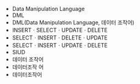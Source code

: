 ﻿- Data Manipulation Language
- DML
- DML(Data Manipulation Language, 데이터 조작어)
- INSERTㆍSELECTㆍUPDATEㆍDELETE
- SELECTㆍINSERTㆍDELETEㆍUPDATE
- SELECTㆍINSERTㆍUPDATEㆍDELETE
- SIUD
- 데이터 조작어
- 데이터조작 어
- 데이터조작어

